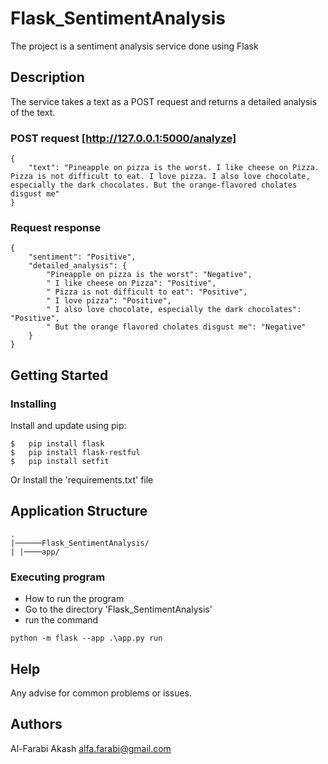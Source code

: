 # Flask_SentimentAnalysis

The project is a sentiment analysis service done using Flask

## Description

The service takes a text as a POST request and returns a detailed analysis of the text.

### POST request [http://127.0.0.1:5000/analyze]
```
{
    "text": "Pineapple on pizza is the worst. I like cheese on Pizza. Pizza is not difficult to eat. I love pizza. I also love chocolate, especially the dark chocolates. But the orange-flavored cholates disgust me"
}
```
### Request response
```
{
    "sentiment": "Positive",
    "detailed_analysis": {
        "Pineapple on pizza is the worst": "Negative",
        " I like cheese on Pizza": "Positive",
        " Pizza is not difficult to eat": "Positive",
        " I love pizza": "Positive",
        " I also love chocolate, especially the dark chocolates": "Positive",
        " But the orange flavored cholates disgust me": "Negative"
    }
}

```

## Getting Started

### Installing

Install and update using pip:
```
$   pip install flask
$   pip install flask-restful
$   pip install setfit
```
Or Install the 'requirements.txt' file 

## Application Structure 
```
.
|──────Flask_SentimentAnalysis/
| |────app/
```


### Executing program

* How to run the program
* Go to the directory 'Flask_SentimentAnalysis'
* run the command
```
python -m flask --app .\app.py run
```

## Help

Any advise for common problems or issues.


## Authors

Al-Farabi Akash
alfa.farabi@gmail.com
